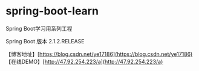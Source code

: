 # spring-boot-learn
Spring Boot学习用系列工程

Spring Boot 版本 2.1.2.RELEASE

【博客地址】[https://blog.csdn.net/ye17186](https://blog.csdn.net/ye17186)
<br>
【在线DEMO】[http://47.92.254.223/a](http://47.92.254.223/a)
